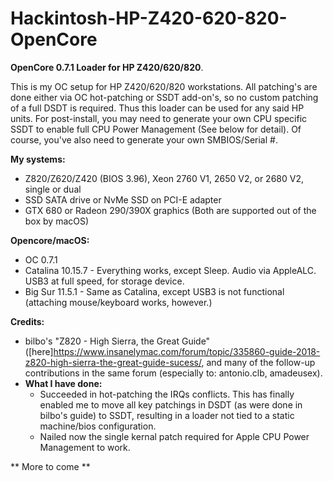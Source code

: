 # Hackintosh-HP-Z420-620-820-OpenCore
**OpenCore 0.7.1 Loader for HP Z420/620/820**. 

This is my OC setup for HP Z420/620/820 workstations. All patching's are done either via OC hot-patching or SSDT add-on's, so no custom patching of a full DSDT is required. Thus this loader can be used for any said HP units. For post-install, you may need to generate your own CPU specific SSDT to enable full CPU Power Management (See below for detail). Of course, you've also need to generate your own SMBIOS/Serial #.

**My systems:**

- Z820/Z620/Z420 (BIOS 3.96), Xeon 2760 V1, 2650 V2, or 2680 V2, single or dual
- SSD SATA drive or NvMe SSD on PCI-E adapter
- GTX 680 or Radeon 290/390X graphics (Both are supported out of the box by macOS)
  
**Opencore/macOS:**

- OC 0.7.1
- Catalina 10.15.7 - Everything works, except Sleep. Audio via AppleALC. USB3 at full speed, for storage device.
- Big Sur 11.5.1 - Same as Catalina, except USB3 is not functional (attaching mouse/keyboard works, however.)

**Credits:**

- bilbo's "Z820 - High Sierra, the Great Guide" ([here]https://www.insanelymac.com/forum/topic/335860-guide-2018-z820-high-sierra-the-great-guide-sucess/, and many of the follow-up contributions in the same forum (especially to: antonio.clb, amadeusex).
- **What I have done:**
	- Succeeded in hot-patching the IRQs conflicts. This has finally enabled me to move all key patchings in DSDT (as were done in bilbo's guide) to SSDT, resulting in a loader not tied to a static machine/bios configuration.
	- Nailed now the single kernal patch required for Apple CPU Power Management to work.
	
	
** More to come **